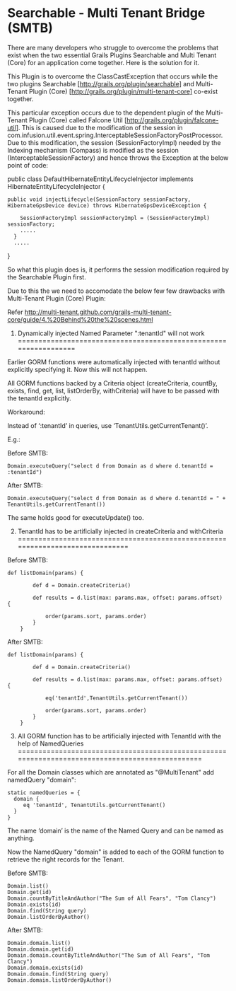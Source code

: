 Searchable - Multi Tenant Bridge (SMTB)
=======================================

There are many developers who struggle to overcome the problems that exist when the two essential Grails Plugins Searchable and Multi Tenant (Core) for an application come together. Here is the solution for it.

This Plugin is to overcome the ClassCastException that occurs while the two plugins Searchable [http://grails.org/plugin/searchable] and Multi-Tenant Plugin (Core) [http://grails.org/plugin/multi-tenant-core] co-exist together.

This particular exception occurs due to the dependent plugin of the Multi-Tenant Plugin (Core) called Falcone Util [http://grails.org/plugin/falcone-util].
This is caused due to the modification of the session in com.infusion.util.event.spring.InterceptableSessionFactoryPostProcessor. Due to this modification, the session (SessionFactoryImpl) needed by the Indexing mechanism (Compass) is modified as the session (InterceptableSessionFactory) and hence throws the Exception at the below point of code:


public class DefaultHibernateEntityLifecycleInjector implements HibernateEntityLifecycleInjector {
    
    public void injectLifecycle(SessionFactory sessionFactory, HibernateGpsDevice device) throws HibernateGpsDeviceException {

        SessionFactoryImpl sessionFactoryImpl = (SessionFactoryImpl) sessionFactory;
        .....
      }
      .....
}


So what this plugin does is, it performs the session modification required by the Searchable Plugin first.

Due to this the we need to accomodate the below few few drawbacks with Multi-Tenant Plugin (Core) Plugin:

Refer http://multi-tenant.github.com/grails-multi-tenant-core/guide/4.%20Behind%20the%20scenes.html

1. Dynamically injected Named Parameter ":tenantId" will not work
=================================================================
  
Earlier GORM functions were automatically injected with tenantId without explicitly specifying it. Now this will not happen. 

All GORM functions backed by a Criteria object (createCriteria, countBy, exists, find, get, list, listOrderBy, withCriteria) will have to be passed with the tenantId explicitly.
    
Workaround:
    
Instead of ‘:tenantId’ in queries, use ‘TenantUtils.getCurrentTenant()’.
    
E.g.: 

Before SMTB: 
    
    Domain.executeQuery("select d from Domain as d where d.tenantId = :tenantId")

After SMTB: 

    Domain.executeQuery("select d from Domain as d where d.tenantId = " + TenantUtils.getCurrentTenant())

The same holds good for executeUpdate() too.

2. TenantId has to be artificially injected in createCriteria and withCriteria
==============================================================================

Before SMTB: 
        
    def listDomain(params) { 

            def d = Domain.createCriteria()

	        def results = d.list(max: params.max, offset: params.offset)  {
		        
                order(params.sort, params.order)
	        }
	    }

After SMTB: 
        
    def listDomain(params) { 

            def d = Domain.createCriteria()

            def results = d.list(max: params.max, offset: params.offset)  {

                eq('tenantId',TenantUtils.getCurrentTenant())

		        order(params.sort, params.order)
	        }
	    }

3. All GORM function has to be artificially injected with TenantId with the help of NamedQueries
================================================================================================

For all the Domain classes which are annotated as "@MultiTenant" add namedQuery "domain":

    static namedQueries = { 
      domain {
		 eq 'tenantId', TenantUtils.getCurrentTenant()
	  }
	}

The name ‘domain’ is the name of the Named Query and can be named as anything.

Now the NamedQuery "domain" is added to each of the GORM function to retrieve the right records for the Tenant.

Before SMTB:
    
    Domain.list()
    Domain.get(id)
    Domain.countByTitleAndAuthor("The Sum of All Fears", "Tom Clancy")
    Domain.exists(id)
    Domain.find(String query)
    Domain.listOrderByAuthor()

After SMTB:
    
    Domain.domain.list()
    Domain.domain.get(id)
    Domain.domain.countByTitleAndAuthor("The Sum of All Fears", "Tom Clancy")
    Domain.domain.exists(id)
    Domain.domain.find(String query)
    Domain.domain.listOrderByAuthor()